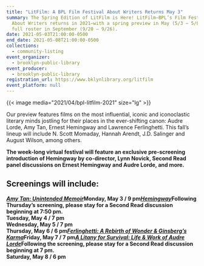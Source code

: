 ```yaml
---
title: "LitFilm: A BPL Film Festival About Writers Returns May 3"
summary: The Spring Edition of LitFilm is Here! LitFilm—BPL’s Film Festival
  About Writers returns in 2021—with a spring preview in May (5/3 – 5/8) and a
  full roster in September (9/20 – 9/26).
date: 2021-05-03T21:00:00-0500
end_date: 2021-05-08T21:00:00-0500
collections:
  - community-listing
event_organizer:
  - brooklyn-public-library
event_producer:
  - brooklyn-public-library
registration_url: https://www.bklynlibrary.org/litfilm
event_platform: null
---
```

{{< image media="2021/04/bpl-litfilm-2021" size="lg" >}}

Our preview features films on the most influential, iconic and iconoclastic literary minds jostling for their places in the ever-shifting canon: Audre Lorde, Amy Tan, Ernest Hemingway and Lawrence Ferlinghetti. This fall’s lineup will include N. Scott Momaday, Hannah Arendt, J.D. Salinger and August Wilson, among others.

**The week-long virtual festival will feature an exclusive pre-screening introduction of Hemingway by co-director, Lynn Novick, Second Read panel discussions on Ernest Hemingway and Audre Lorde, and more.**

## Screenings will include:

[***Amy Tan: Unintended Memoir***](https://nam11.safelinks.protection.outlook.com/?url=https%3A%2F%2Fclick.bklynlibraryinfo.org%2F%3Fqs%3D301a1712d7a36d494d9af41835c891aaf52a56e74ec216c93527f88129cdc035af321caf20f22d33111bf9730b79edc6a7bb701ba2c4735e&data=04%7C01%7C%7Cdb543101209f4a194ef508d90bf2f290%7C1e5ca0decfdb489aa28403ee50d0c0d4%7C0%7C0%7C637553960353217135%7CUnknown%7CTWFpbGZsb3d8eyJWIjoiMC4wLjAwMDAiLCJQIjoiV2luMzIiLCJBTiI6Ik1haWwiLCJXVCI6Mn0%3D%7C1000&sdata=l43zVFbuoheNLhXLyfWwGI%2FSUMsn2NWchzMTH5Rg4BY%3D&reserved=0)**Monday, May 3 / 9 pm**[***Hemingway***](https://nam11.safelinks.protection.outlook.com/?url=https%3A%2F%2Fclick.bklynlibraryinfo.org%2F%3Fqs%3D301a1712d7a36d494a8ee5a07023beb1b6cba5507a5c363a23d1ce7bc9e68e471d24fd53ff3d1f27f864508c9760c3978a285591f0f80a96&data=04%7C01%7C%7Cdb543101209f4a194ef508d90bf2f290%7C1e5ca0decfdb489aa28403ee50d0c0d4%7C0%7C0%7C637553960353217135%7CUnknown%7CTWFpbGZsb3d8eyJWIjoiMC4wLjAwMDAiLCJQIjoiV2luMzIiLCJBTiI6Ik1haWwiLCJXVCI6Mn0%3D%7C1000&sdata=m7wF7WRLwS7SFyZgok48x5HQQoWcoNKRXWXdV6THZhM%3D&reserved=0)**Following Thursday’s screening, please stay for a Second Read discussion beginning at 7:50 pm.\
Tuesday, May 4 / 7 pm\
Wednesday, May 5 / 7 pm\
Thursday, May 6 / 6 pm**[***Ferlinghetti: A Rebirth of Wonder & Ginsberg’s Karma***](https://nam11.safelinks.protection.outlook.com/?url=https%3A%2F%2Fclick.bklynlibraryinfo.org%2F%3Fqs%3D301a1712d7a36d49842c197a98515266cbf556182ad1ba8f1ae1980ef4ffa969e3cfc267bf1994883eacbdd61f38ca12efc4e676c5812630&data=04%7C01%7C%7Cdb543101209f4a194ef508d90bf2f290%7C1e5ca0decfdb489aa28403ee50d0c0d4%7C0%7C0%7C637553960353227124%7CUnknown%7CTWFpbGZsb3d8eyJWIjoiMC4wLjAwMDAiLCJQIjoiV2luMzIiLCJBTiI6Ik1haWwiLCJXVCI6Mn0%3D%7C1000&sdata=Gb%2BCV1Rz55ZPSQEtABxP0OaEqnFlypoWvkW4w47LeNo%3D&reserved=0)**Friday, May 7 / 7 pm**[***A Litany for Survival: Life & Work of Audre Lorde***](https://nam11.safelinks.protection.outlook.com/?url=https%3A%2F%2Fclick.bklynlibraryinfo.org%2F%3Fqs%3D301a1712d7a36d497c89ea1dfc170284ebe48f632898b4247661a598f2b94462b61ef71627054396ebdd5ddaeae29ee4fa6ae54b25093563&data=04%7C01%7C%7Cdb543101209f4a194ef508d90bf2f290%7C1e5ca0decfdb489aa28403ee50d0c0d4%7C0%7C0%7C637553960353227124%7CUnknown%7CTWFpbGZsb3d8eyJWIjoiMC4wLjAwMDAiLCJQIjoiV2luMzIiLCJBTiI6Ik1haWwiLCJXVCI6Mn0%3D%7C1000&sdata=GWjMWtXsKp9w1uFh6SNtqxmpJrZiua%2BBWPGGQqt4Zow%3D&reserved=0)**Following the screening, please stay for a Second Read discussion beginning at 7 pm.\
Saturday, May 8 / 6 pm**